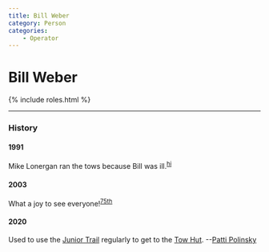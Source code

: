 ```yaml
---
title: Bill Weber
category: Person
categories:
    - Operator
---
```

# Bill Weber
{% include roles.html %}

---
### History
#### 1991

Mike Lonergan ran the tows because Bill was ill.<sup>[hi][]</sup>

#### 2003

What a joy to see everyone!<sup>[75th][]</sup>

#### 2020

Used to use the [Junior Trail](/Area/Junior-Trail) regularly to get to the [Tow Hut](/Building/Tow-Hut). --[Patti Polinsky](/Person/Patti-Polinsky)


[75th]: /Event/Anniversary#75th
[hi]: /History/Idona